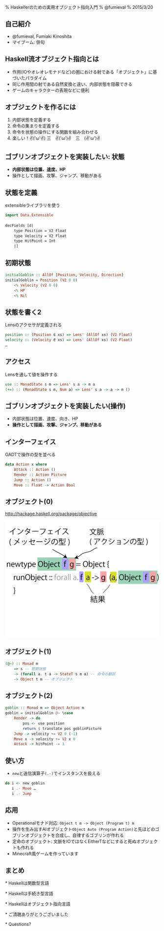% Haskellerのための実用オブジェクト指向入門
% @fumieval
% 2015/3/20

自己紹介
-----------
* @fumieval, Fumiaki Kinoshita
* マイブーム: 俳句

Haskell流オブジェクト指向とは
-----------
* 作用(IOやオレオレモナドなど)の圏における射である「オブジェクト」に基づいたパラダイム
* 同じ作用間の射である自然変換と違い、内部状態を隠蔽できる
* ゲームのキャラクターの表現などに便利

オブジェクトを作るには
-----------
1. 内部状態を定義する
2. 命令の集まりを定義する
3. 命令を状態の操作にする関数を組み合わせる
4. 楽しい！✌('ω'✌) 三　✌('ω')✌　三　(✌'ω')✌

ゴブリンオブジェクトを実装したい: 状態
-----------
* __内部状態は位置、速度、HP__
* 操作として描画、攻撃、ジャンプ、移動がある

状態を定義
-----------
extensibleライブラリを使う

```haskell
import Data.Extensible

decFields [d|
    type Position = V2 Float
    type Velocity = V2 Float
    type HitPoint = Int
    |]
```

初期状態
----------

```haskell
initialGoblin :: AllOf [Position, Velocity, Direction]
initialGoblin = Position (V2 0 0)
    <% Velocity (V2 0 0)
    <% HP
    <% Nil
```

状態を書く2
---------

Lensのアクセサが定義される

```haskell
position :: (Position ∈ xs) => Lens' (AllOf xs) (V2 Float)
velocity :: (Velocity ∈ xs) => Lens' (AllOf xs) (V2 Float)
…
```

アクセス
---------

Lensを通して値を操作する

```haskell
use :: MonadState s m => Lens' s a -> m a
(+=) :: (MonadState s m, Num a) => Lens' s a -> a -> m ()
```

ゴブリンオブジェクトを実装したい(操作)
-----------
* 内部状態は位置、速度、向き、HP
* __操作として描画、攻撃、ジャンプ、移動がある__

インターフェイス
-----------

GADTで操作の型を並べる

```haskell
data Action x where
    Attack :: Action ()
    Render :: Action Picture
    Jump :: Action ()
    Move :: Float -> Action Bool
```

オブジェクト(0)
-----------

http://hackage.haskell.org/package/objective

![](../papers/ja/2015-Haskell-objects/Object-def.png)

オブジェクト(1)
-----------

```haskell
(@~) :: Monad m
    => s -- 初期状態
    -> (forall a. t a -> StateT s m a) -- 命令の翻訳
    -> Object t m -- オブジェクト
```

オブジェクト(2)
------------

```haskell
goblin :: Monad m => Object Action m
goblin = initialGoblin @~ \case
    Render -> do
        pos <- use position
        return $ translate pos goblinPicture
    Jump -> velocity += V2 0 (-1)
    Move x -> velocity += V2 x 0
    Attack -> hitPoint -= 1
```

使い方
------------

* `new`と送信演算子`(.-)`でインスタンスを扱える

```haskell
do i <- new goblin
   i .- Move …
   i .- Jump
```

応用
----------
* Operationalモナド対応: `Object t m -> Object (Program t) m`
* 操作を生み出すAIオブジェクト`Object Auto (Program Action)`と先ほどのゴブリンオブジェクトを合成し、自律するゴブリンが作れる
* 定命のオブジェクト: 文脈をIOではなくEitherTなどにすると死ぬオブジェクトも作れる
* Minecraft風ゲームを作っています

まとめ
----------
<p class="fragment" data-fragment-index="0">
* Haskellは関数型言語
</p>
<p class="fragment" data-fragment-index="1">
* Haskellは手続き型言語
</p>
<p class="fragment" data-fragment-index="2">
* Haskellはオブジェクト指向言語
</p>
<p class="fragment" data-fragment-index="3">
* ご清聴ありがとうございました
</p>
<p class="fragment" data-fragment-index="3">
* Questions?
</p>
